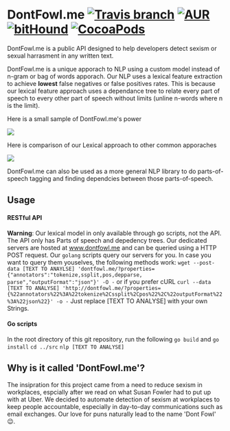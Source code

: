 # DontFowl.me [![Travis branch](https://img.shields.io/travis/rust-lang/rust/master.svg)]() [![AUR](https://img.shields.io/badge/License-GPL----3-green.svg)]() [![bitHound](https://img.shields.io/bithound/dependencies/github/rexxars/sse-channel.svg)]() [![CocoaPods](https://img.shields.io/cocoapods/metrics/doc-percent/AFNetworking.svg)]()
DontFowl.me is a public API designed to help developers detect sexism or sexual harrasment in any written text.

DontFowl.me is a unique apporach to NLP using a custom model instead of n-gram or bag of words apporach. Our NLP uses a lexical feature extraction to achieve **lowest** false negatives or false positives rates. This is because our lexical feature approach uses a dependance tree to relate every part of speech to every other part of speech without limits (unline n-words where n is the limit).

Here is a small sample of DontFowl.me's power

![](http://i.giphy.com/gGkeFv2E278Fa.gif)

Here is comparison of our Lexical approach to other common apporaches

![](http://imgur.com/lf9kYyL.png)

DontFowl.me can also be used as a more general NLP library to do parts-of-speech tagging and finding dependcies between those parts-of-speech.

## Usage
#### RESTful API
**Warning**: Our lexical model in only available through go scripts, not the API. The API only has Parts of speech and depedency trees.
Our dedicated servers are hosted at www.dontfowl.me and can be queried using a HTTP POST request. Our `golang` scripts query our servers for you. 
In case you want to query them youselves, the following methods work:
`wget --post-data [TEXT TO ANAYLSE] 'dontfowl.me/?properties={"annotators":"tokenize,ssplit,pos,depparse, parse","outputFormat":"json"}' -O -`
or if you prefer cURL
`curl --data [TEXT TO ANALYSE] 'http://dontfowl.me/?properties={%22annotators%22%3A%22tokenize%2Cssplit%2Cpos%22%2C%22outputFormat%22%3A%22json%22}' -o -`
Just replace [TEXT TO ANALYSE] with your own Strings.

#### Go scripts
In the root directory of this git repository, run the following
`go build` and `go install`
`cd ../src`
`nlp [TEXT TO ANALYSE]`

## Why is it called 'DontFowl.me'?
The insipration for this project came from a need to reduce sexism in workplaces, espcially after we read on what Susan Fowler had to put up with at Uber. We decided to automate detection of sexism at workplaces to keep people accountable, especially in day-to-day communications such as email exchanges. Our love for puns naturally lead to the name 'Dont Fowl' :wink:.
